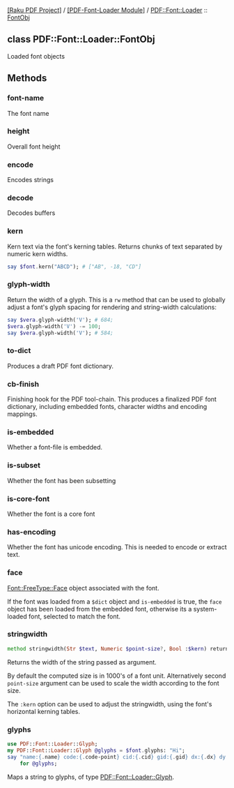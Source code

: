 [[Raku PDF Project]](https://pdf-raku.github.io)
 / [[PDF-Font-Loader Module]](https://pdf-raku.github.io/PDF-Font-Loader-raku)
 / [PDF::Font::Loader](https://pdf-raku.github.io/PDF-Font-Loader-raku/PDF/Font/Loader)
 :: [FontObj](https://pdf-raku.github.io/PDF-Font-Loader-raku/PDF/Font/Loader/FontObj)

class PDF::Font::Loader::FontObj
--------------------------------

Loaded font objects

Methods
-------

### font-name

The font name

### height

Overall font height

### encode

Encodes strings

### decode

Decodes buffers

### kern

Kern text via the font's kerning tables. Returns chunks of text separated by numeric kern widths.

```raku
say $font.kern("ABCD"); # ["AB", -18, "CD"]
```

### glyph-width

Return the width of a glyph. This is a `rw` method that can be used to globally adjust a font's glyph spacing for rendering and string-width calculations:

```raku
say $vera.glyph-width('V'); # 684;
$vera.glyph-width('V') -= 100;
say $vera.glyph-width('V'); # 584;
```

### to-dict

Produces a draft PDF font dictionary.

### cb-finish

Finishing hook for the PDF tool-chain. This produces a finalized PDF font dictionary, including embedded fonts, character widths and encoding mappings.

### is-embedded

Whether a font-file is embedded.

### is-subset

Whether the font has been subsetting

### is-core-font

Whether the font is a core font

### has-encoding

Whether the font has unicode encoding. This is needed to encode or extract text.

### face

[Font::FreeType::Face](https://pdf-raku.github.io/Font-FreeType-raku/Font/FreeType/Face) object associated with the font.

If the font was loaded from a `$dict` object and `is-embedded` is true, the `face` object has been loaded from the embedded font, otherwise its a system-loaded font, selected to match the font.

### stringwidth

```raku
method stringwidth(Str $text, Numeric $point-size?, Bool :$kern) returns Numeric
```

Returns the width of the string passed as argument.

By default the computed size is in 1000's of a font unit. Alternatively second `point-size` argument can be used to scale the width according to the font size.

The `:kern` option can be used to adjust the stringwidth, using the font's horizontal kerning tables.

### glyphs

```raku
use PDF::Font::Loader::Glyph;
my PDF::Font::Loader::Glyph @glyphs = $font.glyphs: "Hi";
say "name:{.name} code:{.code-point} cid:{.cid} gid:{.gid} dx:{.dx} dy:{.dy}"
    for @glyphs;
```

Maps a string to glyphs, of type [PDF::Font::Loader::Glyph](https://pdf-raku.github.io/PDF-Font-Loader-raku/PDF/Font/Loader/Glyph).

